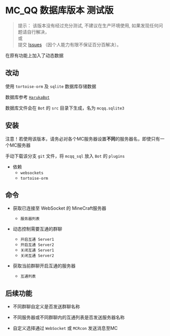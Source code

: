 # MC_QQ 数据库版本 测试版

> 提示： 该版本没有经过充分测试, 不建议在生产环境使用, 如果发现任何问题请自行解决，  
> 或  
> 提交 [Issues](https://github.com/17TheWord/nonebot-plugin-mcqq/issues) （因个人能力有限不保证百分百解决）。

在原有功能上加入了动态数据

## 改动

使用 `tortoise-orm` 及 `sqlite` 数据库存储数据

数据库参考 [`HarukaBot`](https://github.com/SK-415/HarukaBot)

数据库文件会在 `Bot` 的 `src` 目录下生成，名为 `mcqq.sqlite3`

## 安装

注意！若使用该版本，请务必对各个MC服务器设置**不同**的服务器名，即使只有一个MC服务器

手动下载该分支 `git` 文件，将 `mcqq_sql` 放入 `Bot` 的 `plugins`

- 依赖
    - `websockets`
    - `tortoise-orm`

## 命令

- 获取已连接至 WebSocket 的 MineCraft服务器
    - `服务器列表`


- 动态控制需要互通的群聊
    - `开启互通 Server1`
    - `开启互通 Server2`
    - `关闭互通 Server1`
    - `关闭互通 Server2`


- 获取当前群聊开启互通的服务器
    - `互通列表`

## 后续功能

- 不同群聊自定义是否发送群聊名称


- 不同服务器或不同群聊内的互通列表是否发送服务器名称


- 自定义选择通过 `WebSocket` 或 `MCRcon` 发送消息至MC
